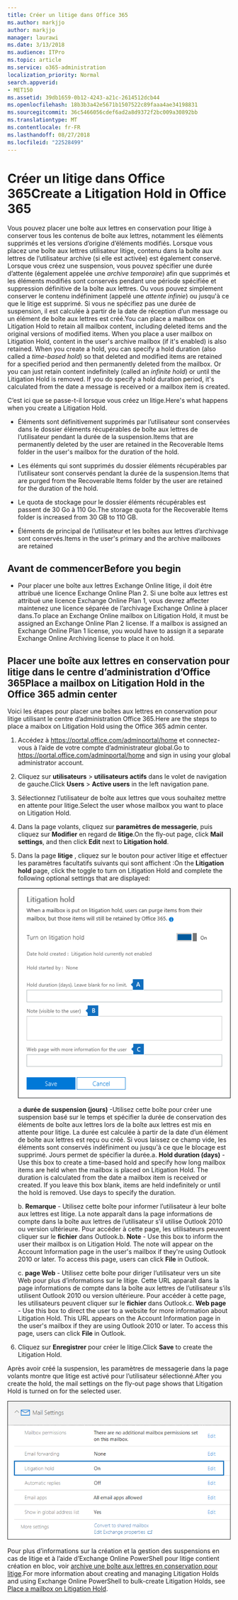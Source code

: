 ```yaml
---
title: Créer un litige dans Office 365
ms.author: markjjo
author: markjjo
manager: laurawi
ms.date: 3/13/2018
ms.audience: ITPro
ms.topic: article
ms.service: o365-administration
localization_priority: Normal
search.appverid:
- MET150
ms.assetid: 39db1659-0b12-4243-a21c-2614512dcb44
ms.openlocfilehash: 18b3b3a42e5671b1507522c89faaa4ae34198831
ms.sourcegitcommit: 36c5466056cdef6ad2a8d9372f2bc009a30892bb
ms.translationtype: MT
ms.contentlocale: fr-FR
ms.lasthandoff: 08/27/2018
ms.locfileid: "22528499"
---
```

# <a name="create-a-litigation-hold-in-office-365"></a><span data-ttu-id="a8788-102">Créer un litige dans Office 365</span><span class="sxs-lookup"><span data-stu-id="a8788-102">Create a Litigation Hold in Office 365</span></span>

<span data-ttu-id="a8788-p101">Vous pouvez placer une boîte aux lettres en conservation pour litige à conserver tous les contenus de boîte aux lettres, notamment les éléments supprimés et les versions d’origine d’éléments modifiés. Lorsque vous placez une boîte aux lettres utilisateur litige, contenu dans la boîte aux lettres de l’utilisateur archive (si elle est activée) est également conservé. Lorsque vous créez une suspension, vous pouvez spécifier une durée d’attente (également appelée une *archive temporaire*) afin que supprimés et les éléments modifiés sont conservés pendant une période spécifiée et suppression définitive de la boîte aux lettres. Ou vous pouvez simplement conserver le contenu indéfiniment (appelé une *attente infinie*) ou jusqu'à ce que le litige est supprimé. Si vous ne spécifiez pas une durée de suspension, il est calculée à partir de la date de réception d’un message ou un élément de boîte aux lettres est créé.</span><span class="sxs-lookup"><span data-stu-id="a8788-p101">You can place a mailbox on Litigation Hold to retain all mailbox content, including deleted items and the original versions of modified items. When you place a user mailbox on Litigation Hold, content in the user's archive mailbox (if it's enabled) is also retained. When you create a hold, you can specify a hold duration (also called a *time-based hold*) so that deleted and modified items are retained for a specified period and then permanently deleted from the mailbox. Or you can just retain content indefinitely (called an *infinite hold*) or until the Litigation Hold is removed. If you do specify a hold duration period, it's calculated from the date a message is received or a mailbox item is created.</span></span> 
  
<span data-ttu-id="a8788-108">C’est ici que se passe-t-il lorsque vous créez un litige.</span><span class="sxs-lookup"><span data-stu-id="a8788-108">Here's what happens when you create a Litigation Hold.</span></span>
  
- <span data-ttu-id="a8788-109">Éléments sont définitivement supprimés par l’utilisateur sont conservées dans le dossier éléments récupérables de boîte aux lettres de l’utilisateur pendant la durée de la suspension.</span><span class="sxs-lookup"><span data-stu-id="a8788-109">Items that are permanently deleted by the user are retained in the Recoverable Items folder in the user's mailbox for the duration of the hold.</span></span>
    
- <span data-ttu-id="a8788-110">Les éléments qui sont supprimés du dossier éléments récupérables par l’utilisateur sont conservés pendant la durée de la suspension.</span><span class="sxs-lookup"><span data-stu-id="a8788-110">Items that are purged from the Recoverable Items folder by the user are retained for the duration of the hold.</span></span>
    
- <span data-ttu-id="a8788-111">Le quota de stockage pour le dossier éléments récupérables est passent de 30 Go à 110 Go.</span><span class="sxs-lookup"><span data-stu-id="a8788-111">The storage quota for the Recoverable Items folder is increased from 30 GB to 110 GB.</span></span>
    
- <span data-ttu-id="a8788-112">Éléments de principal de l’utilisateur et les boîtes aux lettres d’archivage sont conservés.</span><span class="sxs-lookup"><span data-stu-id="a8788-112">Items in the user's primary and the archive mailboxes are retained</span></span>
    
## <a name="before-you-begin"></a><span data-ttu-id="a8788-113">Avant de commencer</span><span class="sxs-lookup"><span data-stu-id="a8788-113">Before you begin</span></span>

- <span data-ttu-id="a8788-p102">Pour placer une boîte aux lettres Exchange Online litige, il doit être attribué une licence Exchange Online Plan 2. Si une boîte aux lettres est attribué une licence Exchange Online Plan 1, vous devrez affecter maintenez une licence séparée de l’archivage Exchange Online à placer dans.</span><span class="sxs-lookup"><span data-stu-id="a8788-p102">To place an Exchange Online mailbox on Litigation Hold, it must be assigned an Exchange Online Plan 2 license. If a mailbox is assigned an Exchange Online Plan 1 license, you would have to assign it a separate Exchange Online Archiving license to place it on hold.</span></span>
    

## <a name="place-a-mailbox-on-litigation-hold-in-the-office-365-admin-center"></a><span data-ttu-id="a8788-116">Placer une boîte aux lettres en conservation pour litige dans le centre d’administration d’Office 365</span><span class="sxs-lookup"><span data-stu-id="a8788-116">Place a mailbox on Litigation Hold in the Office 365 admin center</span></span>

<span data-ttu-id="a8788-117">Voici les étapes pour placer une boîtes aux lettres en conservation pour litige utilisant le centre d’administration Office 365.</span><span class="sxs-lookup"><span data-stu-id="a8788-117">Here are the steps to place a maibox on Litigation Hold using the Office 365 admin center.</span></span>

1. <span data-ttu-id="a8788-118">Accédez à https://portal.office.com/adminportal/home et connectez-vous à l’aide de votre compte d’administrateur global.</span><span class="sxs-lookup"><span data-stu-id="a8788-118">Go to https://portal.office.com/adminportal/home and sign in using your global administrator account.</span></span>
2. <span data-ttu-id="a8788-119">Cliquez sur **utilisateurs** > **utilisateurs actifs** dans le volet de navigation de gauche.</span><span class="sxs-lookup"><span data-stu-id="a8788-119">Click **Users** > **Active users** in the left navigation pane.</span></span>
3. <span data-ttu-id="a8788-120">Sélectionnez l’utilisateur de boîte aux lettres que vous souhaitez mettre en attente pour litige.</span><span class="sxs-lookup"><span data-stu-id="a8788-120">Select the user whose mailbox you want to place on Litigation Hold.</span></span>
4. <span data-ttu-id="a8788-121">Dans la page volants, cliquez sur **paramètres de messagerie**, puis cliquez sur **Modifier** en regard de **litige**.</span><span class="sxs-lookup"><span data-stu-id="a8788-121">On the fly-out page, click **Mail settings**, and then click **Edit** next to **Litigation hold**.</span></span>
5. <span data-ttu-id="a8788-122">Dans la page **litige** , cliquez sur le bouton pour activer litige et effectuer les paramètres facultatifs suivants qui sont affichent :</span><span class="sxs-lookup"><span data-stu-id="a8788-122">On the **Litigation hold** page, click the toggle to turn on Litigation Hold and complete the following optional settings that are displayed:</span></span>
 
    ![O365_LitigationHold1.png](media/O365-LitigationHold1.png)

    <span data-ttu-id="a8788-p103">a **durée de suspension (jours)** -Utilisez cette boîte pour créer une suspension basé sur le temps et spécifier la durée de conservation des éléments de boîte aux lettres lors de la boîte aux lettres est mis en attente pour litige. La durée est calculée à partir de la date d’un élément de boîte aux lettres est reçu ou créé. Si vous laissez ce champ vide, les éléments sont conservés indéfiniment ou jusqu'à ce que le blocage est supprimé. Jours permet de spécifier la durée.</span><span class="sxs-lookup"><span data-stu-id="a8788-p103">a. **Hold duration (days)** - Use this box to create a time-based hold and specify how long mailbox items are held when the mailbox is placed on Litigation Hold. The duration is calculated from the date a mailbox item is received or created. If you leave this box blank, items are held indefinitely or until the hold is removed. Use days to specify the duration.</span></span>
    
    <span data-ttu-id="a8788-p104">b. **Remarque** - Utilisez cette boîte pour informer l’utilisateur à leur boîte aux lettres est litige. La note apparaît dans la page informations de compte dans la boîte aux lettres de l’utilisateur s’il utilise Outlook 2010 ou version ultérieure. Pour accéder à cette page, les utilisateurs peuvent cliquer sur le **fichier** dans Outlook.</span><span class="sxs-lookup"><span data-stu-id="a8788-p104">b. **Note** - Use this box to inform the user their mailbox is on Litigation Hold. The note will appear on the Account Information page in the user's mailbox if they're using Outlook 2010 or later. To access this page, users can click **File** in Outlook.</span></span>
     
    <span data-ttu-id="a8788-p105">c. **page Web** - Utilisez cette boîte pour diriger l’utilisateur vers un site Web pour plus d’informations sur le litige. Cette URL apparaît dans la page informations de compte dans la boîte aux lettres de l’utilisateur s’ils utilisent Outlook 2010 ou version ultérieure. Pour accéder à cette page, les utilisateurs peuvent cliquer sur le **fichier** dans Outlook.</span><span class="sxs-lookup"><span data-stu-id="a8788-p105">c. **Web page** - Use this box to direct the user to a website for more information about Litigation Hold. This URL appears on the Account Information page in the user's mailbox if they are using Outlook 2010 or later. To access this page, users can click **File** in Outlook.</span></span>
 
6. <span data-ttu-id="a8788-137">Cliquez sur **Enregistrer** pour créer le litige.</span><span class="sxs-lookup"><span data-stu-id="a8788-137">Click **Save** to create the Litigation Hold.</span></span>

<span data-ttu-id="a8788-138">Après avoir créé la suspension, les paramètres de messagerie dans la page volants montre que litige est activé pour l’utilisateur sélectionné.</span><span class="sxs-lookup"><span data-stu-id="a8788-138">After you create the hold, the mail settings on the fly-out page shows that Litigation Hold is turned on for the selected user.</span></span>

![O365_LitigationHold2.png](media/O365-LitigationHold2.png)

<span data-ttu-id="a8788-140">Pour plus d’informations sur la création et la gestion des suspensions en cas de litige et à l’aide d’Exchange Online PowerShell pour litige contient création en bloc, voir [archive une boîte aux lettres en conservation pour litige](https://docs.microsoft.com/office365/SecurityCompliance/place-a-mailbox-on-litigation-hold).</span><span class="sxs-lookup"><span data-stu-id="a8788-140">For more information about creating and managing Litigation Holds and using Exchange Online PowerShell to bulk-create Litigation Holds, see [Place a mailbox on Litigation Hold](https://docs.microsoft.com/office365/SecurityCompliance/place-a-mailbox-on-litigation-hold).</span></span>

